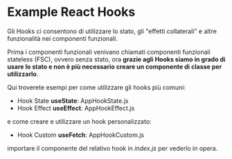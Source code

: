 # Example React Hooks

Gli Hooks ci consentono di utilizzare lo stato, gli "effetti collaterali" e altre funzionalità nei componenti funzionali. 

Prima i componenti funzionali venivano chiamati componenti funzionali stateless (FSC), ovvero senza stato, 
ora **grazie agli Hooks siamo in grado di usare lo stato e non è più necessario creare un componente di classe per utilizzarlo**.

Qui troverete esempi per come utilizzare gli hooks più comuni: 
- Hook State **useState**: AppHookState.js
- Hook Effect **useEffect**: AppHookEffect.js

e come creare e utilizzare un hook personalizzato:
- Hook Custom **useFetch**: AppHookCustom.js

importare il componente del relativo hook in *index.js* per vederlo in opera.
